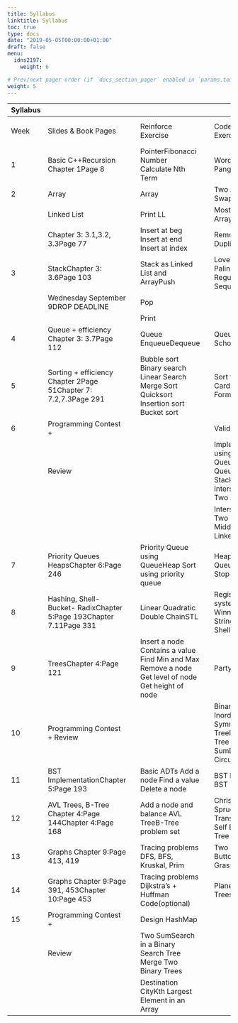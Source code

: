 ```yaml
---
title: Syllabus
linktitle: Syllabus
toc: true
type: docs
date: "2019-05-05T00:00:00+01:00"
draft: false
menu:
  idns2197:
    weight: 6

# Prev/next pager order (if `docs_section_pager` enabled in `params.toml`)
weight: 5
---
```

| Syllabus |                                                                    |   |                                                                                                    |   |                                                                                              |   |                                            |   |   |               |   |   |
|----------|--------------------------------------------------------------------|---|----------------------------------------------------------------------------------------------------|---|----------------------------------------------------------------------------------------------|---|--------------------------------------------|---|---|---------------|---|---|
| Week     | Slides & Book Pages                                                |   | Reinforce Exercise                                                                                 |   | Code Forces Exercise                                                                         |   | References                                 |   |   | Find the Bugs |   |   |
| 1        | Basic C++Recursion Chapter 1Page 8                                 |   | PointerFibonacci Number Calculate Nth Term                                                         |   | Word Expression Pangram                                                                      |   | What is CP? Math Essentials Cheat Sheet    |   |   | FTB1 FTB2     |   |   |
| 2        | Array                                                              |   | Array                                                                                              |   | Two Arrays And Swaps                                                                         |   | Linked List                                |   |   | FTB3          |   |   |
|          | Linked List                                                        |   | Print LL                                                                                           |   | Most Unstable Array                                                                          |   |                                            |   |   | FTB4          |   |   |
|          | Chapter 3: 3.1,3.2, 3.3Page 77                                     |   | Insert at beg Insert at end Insert at index                                                        |   | Remove Duplicates                                                                            |   | Linked vs Array                            |   |   |               |   |   |
| 3        | StackChapter 3: 3.6Page 103                                        |   | Stack as Linked List and ArrayPush                                                                 |   | Lovely Palindromes Regular Bracket Sequence                                                  |   | Stack Implementation Stack STL             |   |   | FTB5 FTB6     |   |   |
|          | Wednesday September 9DROP DEADLINE                                 |   | Pop                                                                                                |   |                                                                                              |   |                                            |   |   |               |   |   |
|          |                                                                    |   | Print                                                                                              |   |                                                                                              |   |                                            |   |   |               |   |   |
| 4        | Queue + efficiency Chapter 3: 3.7Page 112                          |   | Queue EnqueueDequeue                                                                               |   | Queue at the School Queue                                                                    |   | Queue Implementation Queue STL             |   |   | FTB7 FTB8     |   |   |
| 5        | Sorting + efficiency Chapter 2Page 51Chapter 7: 7.2,7.3Page 291    |   | Bubble sort Binary search Linear Search Merge Sort Quicksort Insertion sort Bucket sort            |   | Sort the Array CardsTeams Forming                                                            |   | Sorting Algorithms Big-O Cheat Sheet       |   |   | FTB9 FTB10    |   |   |
| 6        | Programming Contest +                                              |   |                                                                                                    |   | Valid Parentheses                                                                            |   |                                            |   |   |               |   |   |
|          | Review                                                             |   |                                                                                                    |   | Implement Stack using QueuesImplement Queue using Stacks Intersection of Two Arrays II       |   |                                            |   |   |               |   |   |
|          |                                                                    |   |                                                                                                    |   | Intersection of Two Linked Lists Middle of the Linked List                                   |   |                                            |   |   |               |   |   |
| 7        | Priority Queues HeapsChapter 6:Page 246                            |   | Priority Queue using QueueHeap Sort using priority queue                                           |   | Heap Operations Queue on Bus Stop                                                            |   | Binary Heap Heap Sort                      |   |   | FTB11         |   |   |
| 8        | Hashing, Shell-Bucket- RadixChapter 5:Page 193Chapter 7.11Page 331 |   | Linear Quadratic Double ChainSTL                                                                   |   | Registration system WinnerEquivalent Strings Implement Shell Sort                            |   | Hashing Intro Bucket Sort Radix Sort       |   |   | FTB15 FTB20   |   |   |
| 9        | TreesChapter 4:Page 121                                            |   | Insert a node Contains a value Find Min and Max Remove a node Get level of node Get height of node |   | Party                                                                                        |   | VisualgoTree Traversals                    |   |   | FTB13 FTB14   |   |   |
| 10       | Programming Contest + Review                                       |   |                                                                                                    |   | Binary Tree Inorder Traversal Symmetric TreeInvert Binary Tree Path SumDesign Circular Queue |   |                                            |   |   |               |   |   |
| 11       | BST ImplementationChapter 5:Page 193                               |   | Basic ADTs Add a node Find a value Delete a node                                                   |   | BST height Valid BST                                                                         |   | BST Implementation                         |   |   | FTB16         |   |   |
| 12       | AVL Trees, B-Tree Chapter 4:Page 144Chapter 4:Page 168             |   | Add a node and balance AVL TreeB-Tree problem set                                                  |   | Christmas SpruceNew Year Transportation Self Balancing Tree                                  |   | VisualgoAVL Insertion B-Tree Intro         |   |   | FTB17         |   |   |
| 13       | Graphs Chapter 9:Page 413, 419                                     |   | Tracing problems DFS, BFS, Kruskal, Prim                                                           |   | Two ButtonsOstap and Grasshopper                                                             |   | Greedy Kruskal’s Prim’s                    |   |   | FTB18 FTB19   |   |   |
| 14       | Graphs Chapter 9:Page 391, 453Chapter 10:Page 453                  |   | Tracing problems Dijkstra’s + Huffman Code(optional)                                               |   | PlanetsPaths and Trees                                                                       |   | Dijkstra’s Huffman Code Tracing Dijkstra’s |   |   | FTB21         |   |   |
| 15       | Programming Contest +                                              |   | Design HashMap                                                                                     |   |                                                                                              |   |                                            |   |   |               |   |   |
|          | Review                                                             |   | Two SumSearch in a Binary Search Tree Merge Two Binary Trees                                       |   |                                                                                              |   |                                            |   |   |               |   |   |
|          |                                                                    |   | Destination CityKth Largest Element in an Array                                                    |   |                                                                                              |   |  
